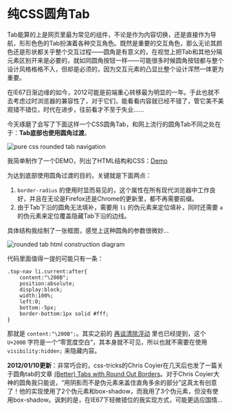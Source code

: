 # 纯CSS圆角Tab

Tab能算的上是网页里最为常见的组件，不论是作为内容切换，还是直接作为导航，形形色色的Tab扮演着各种交互角色。既然是重要的交互角色，那么无论其颜色还是形状都关乎整个交互过程——圆角是有意义的，在视觉上把Tab和其他分隔元素区别开来是必要的，就如同圆角按钮一样——可能很多时候圆角按钮都与整个设计风格格格不入，但却是必须的，因为交互元素的凸显比整个设计浑然一体更为重要。

在IE67日渐边缘的如今，2012可能是前端重心转移最为明显的一年。于此也就不去考虑过时浏览器的兼容性了，对于它们，能看看内容就已经不错了，管它美不美观错不错位，时代在进步，往前看才不至于失业......

今天琢磨了会写了下面这样一个CSS圆角Tab，和网上流行的圆角Tab不同之处在于：**Tab底部也使用圆角过渡**。

![pure css rounded tab navigation](https://swordair.com/content/images/2013/Dec/pure_css_rounded_tab_navigation.png)

我简单制作了一个DEMO，列出了HTML结构和CSS：[Demo](http://www.swordair.com/demos/pure-css-rounded-tab-navigation/)

为达到底部使用圆角过渡的目的，关键就是下面两点：

1. `border-radius` 的使用时显而易见的，这个属性在所有现代浏览器中工作良好，并且在无论是Firefox还是Chrome的更新里，都不再需要前缀。
2. 由于Tab下沿的圆角无法填补，需要用 `li` 的伪元素来定位填补，同时还需要 `a` 的伪元素来定位覆盖隐藏Tab下沿的边线。

具体结构我绘制了一张框图，感觉上这种圆角的参数很微妙...

![rounded tab html construction diagram](https://swordair.com/content/images/2013/Dec/rounded_tab_html_construction_diagram.png)

代码里面值得一提的可能只有一条：

```
.top-nav li.current:after{
	content:"\200B";
	position:absolute;
	display:block;
	width:100%;
	left:0;
	bottom:-5px;
	border-bottom:1px solid #fff;
}
```

那就是 `content:"\200B";`。其实之前的 [再谈清除浮动](https://swordair.com/on-clearing-float-again/) 里也已经提到，这个 `U+200B` 字符是一个“零宽度空白”，其本身就不可见，所以也就不需要在使用 `visibility:hidden;` 来隐藏内容。

**2012/01/10更新**：非常巧合的，css-tricks的Chris Coyier在几天后也发了一篇关于圆角tab的文章 [(Better) Tabs with Round Out Borders](http://css-tricks.com/better-tabs-with-round-out-borders/)。对于Chris Coyier大神的圆角我只能说，“用阴影而不是伪元素来盖住直角多余的部分”这真太有创意了！他的实现使用了2个伪元素和box-shadow，而我用了3个伪元素，但没有使用box-shadow。讽刺的是，在IE67下轻微错位的我实现方式，可能更适应国情...